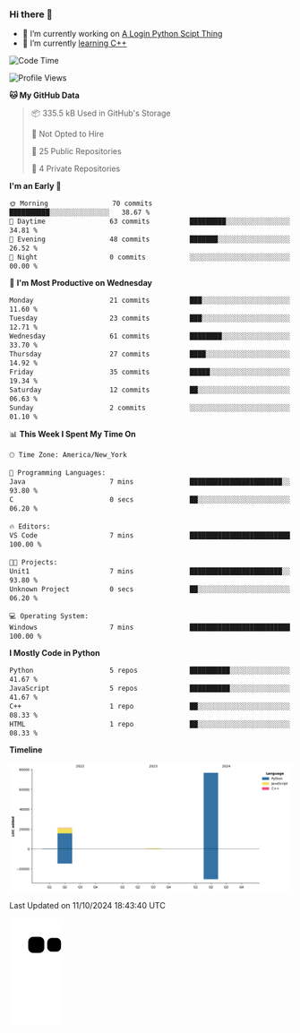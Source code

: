 ### Hi there 👋

<!--
**Iplay6432/Iplay6432** is a ✨ _special_ ✨ repository because its `README.md` (this file) appears on your GitHub profile.

Here are some ideas to get you started:

- 🔭 I’m currently working on ...
- 🌱 I’m currently learning ...
- 👯 I’m looking to collaborate on ...
- 🤔 I’m looking for help with ...
- 💬 Ask me about ...
- 📫 How to reach me: ...
- 😄 Pronouns: ...
- ⚡ Fun fact: ...
-->
- 🔭 I’m currently working on [A Login Python Scipt Thing](https://github.com/Iplay6432/Lugin-but-no-Pygame-)
- 🌱 I’m currently [learning C++](https://github.com/Iplay6432/LearningCpp)


<!--START_SECTION:waka-->
![Code Time](http://img.shields.io/badge/Code%20Time-90%20hrs-blue)

![Profile Views](http://img.shields.io/badge/Profile%20Views-0-blue)

**🐱 My GitHub Data** 

> 📦 335.5 kB Used in GitHub's Storage 
 > 
> 🚫 Not Opted to Hire
 > 
> 📜 25 Public Repositories 
 > 
> 🔑 4 Private Repositories 
 > 
**I'm an Early 🐤** 

```text
🌞 Morning                70 commits          ██████████░░░░░░░░░░░░░░░   38.67 % 
🌆 Daytime                63 commits          █████████░░░░░░░░░░░░░░░░   34.81 % 
🌃 Evening                48 commits          ███████░░░░░░░░░░░░░░░░░░   26.52 % 
🌙 Night                  0 commits           ░░░░░░░░░░░░░░░░░░░░░░░░░   00.00 % 
```
📅 **I'm Most Productive on Wednesday** 

```text
Monday                   21 commits          ███░░░░░░░░░░░░░░░░░░░░░░   11.60 % 
Tuesday                  23 commits          ███░░░░░░░░░░░░░░░░░░░░░░   12.71 % 
Wednesday                61 commits          ████████░░░░░░░░░░░░░░░░░   33.70 % 
Thursday                 27 commits          ████░░░░░░░░░░░░░░░░░░░░░   14.92 % 
Friday                   35 commits          █████░░░░░░░░░░░░░░░░░░░░   19.34 % 
Saturday                 12 commits          ██░░░░░░░░░░░░░░░░░░░░░░░   06.63 % 
Sunday                   2 commits           ░░░░░░░░░░░░░░░░░░░░░░░░░   01.10 % 
```


📊 **This Week I Spent My Time On** 

```text
🕑︎ Time Zone: America/New_York

💬 Programming Languages: 
Java                     7 mins              ███████████████████████░░   93.80 % 
C                        0 secs              ██░░░░░░░░░░░░░░░░░░░░░░░   06.20 % 

🔥 Editors: 
VS Code                  7 mins              █████████████████████████   100.00 % 

🐱‍💻 Projects: 
Unit1                    7 mins              ███████████████████████░░   93.80 % 
Unknown Project          0 secs              ██░░░░░░░░░░░░░░░░░░░░░░░   06.20 % 

💻 Operating System: 
Windows                  7 mins              █████████████████████████   100.00 % 
```

**I Mostly Code in Python** 

```text
Python                   5 repos             ██████████░░░░░░░░░░░░░░░   41.67 % 
JavaScript               5 repos             ██████████░░░░░░░░░░░░░░░   41.67 % 
C++                      1 repo              ██░░░░░░░░░░░░░░░░░░░░░░░   08.33 % 
HTML                     1 repo              ██░░░░░░░░░░░░░░░░░░░░░░░   08.33 % 
```



**Timeline**

![Lines of Code chart](https://raw.githubusercontent.com/Iplay6432/Iplay6432/main/assets/bar_graph.png)


 Last Updated on 11/10/2024 18:43:40 UTC
<!--END_SECTION:waka-->

![snake](https://raw.githubusercontent.com/Iplay6432/Iplay6432/output/github-contribution-grid-snake.svg)
